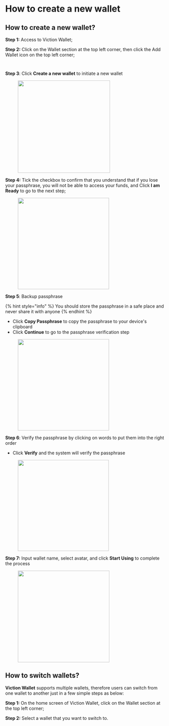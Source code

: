 # How to create a new wallet

## How to create a new wallet? <a href="#how-to-create-a-new-wallet" id="how-to-create-a-new-wallet"></a>

**Step 1:** Access to Viction Wallet;

**Step 2:** Click on the Wallet section at the top left corner, then click the Add Wallet icon on the top left corner;

<div>

<figure><img src="../../../../.gitbook/assets/image (75).png" alt=""><figcaption></figcaption></figure>

 

<figure><img src="../../../../.gitbook/assets/image (127).png" alt=""><figcaption></figcaption></figure>

</div>



**Step 3**: Click **Create a new wallet** to initiate a new wallet

<figure><img src="../../../../.gitbook/assets/image (77).png" alt="" width="292"><figcaption></figcaption></figure>

**Step 4:** Tick the checkbox to confirm that you understand that if you lose your passphrase, you will not be able to access your funds, and Click **I am Ready** to go to the next step;

<figure><img src="../../../../.gitbook/assets/image (78).png" alt="" width="289"><figcaption></figcaption></figure>

**Step 5**: Backup passphrase

{% hint style="info" %}
You should store the passphrase in a safe place and never share it with anyone
{% endhint %}

* Click **Copy Passphrase** to copy the passphrase to your device's clipboard
* Click **Continue** to go to the passphrase verification step

<figure><img src="../../../../.gitbook/assets/image (79).png" alt="" width="289"><figcaption></figcaption></figure>

**Step 6**: Verify the passphrase by clicking on words to put them into the right order

* Click **Verify** and the system will verify the passphrase

<figure><img src="../../../../.gitbook/assets/image (80).png" alt="" width="288"><figcaption></figcaption></figure>

**Step 7:** Input wallet name, select avatar, and click **Start Using** to complete the process

<figure><img src="../../../../.gitbook/assets/image (81).png" alt="" width="290"><figcaption></figcaption></figure>

## How to switch wallets? <a href="#how-to-switch-wallet" id="how-to-switch-wallet"></a>

**Viction Wallet** supports multiple wallets, therefore users can switch from one wallet to another just in a few simple steps as below:

**Step 1:** On the home screen of Viction Wallet, click on the Wallet section at the top left corner;

**Step 2:** Select a wallet that you want to switch to.
